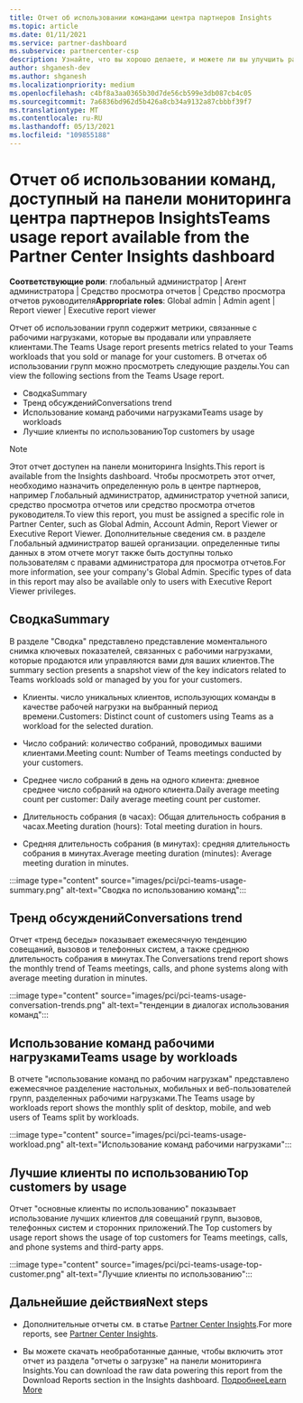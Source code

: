 ```yaml
---
title: Отчет об использовании командами центра партнеров Insights
ms.topic: article
ms.date: 01/11/2021
ms.service: partner-dashboard
ms.subservice: partnercenter-csp
description: Узнайте, что вы хорошо делаете, и можете ли вы улучшить работу с подписками групп, которые вы продаете или управляете клиентами.
author: shganesh-dev
ms.author: shganesh
ms.localizationpriority: medium
ms.openlocfilehash: c4bf8a3aa0365b30d7de56cb599e3db087cb4c05
ms.sourcegitcommit: 7a6836bd962d5b426a8cb34a9132a87cbbbf39f7
ms.translationtype: MT
ms.contentlocale: ru-RU
ms.lasthandoff: 05/13/2021
ms.locfileid: "109855188"
---
```

# <a name="teams-usage-report-available-from-the-partner-center-insights-dashboard"></a><span data-ttu-id="e1392-103">Отчет об использовании команд, доступный на панели мониторинга центра партнеров Insights</span><span class="sxs-lookup"><span data-stu-id="e1392-103">Teams usage report available from the Partner Center Insights dashboard</span></span>

<span data-ttu-id="e1392-104">**Соответствующие роли**: глобальный администратор | Агент администратора | Средство просмотра отчетов | Средство просмотра отчетов руководителя</span><span class="sxs-lookup"><span data-stu-id="e1392-104">**Appropriate roles**: Global admin | Admin agent | Report viewer | Executive report viewer</span></span>

<span data-ttu-id="e1392-105">Отчет об использовании групп содержит метрики, связанные с рабочими нагрузками, которые вы продавали или управляете клиентами.</span><span class="sxs-lookup"><span data-stu-id="e1392-105">The Teams Usage report presents metrics related to your Teams workloads that you sold or manage for your customers.</span></span> <span data-ttu-id="e1392-106">В отчетах об использовании групп можно просмотреть следующие разделы.</span><span class="sxs-lookup"><span data-stu-id="e1392-106">You can view the following sections from the Teams Usage report.</span></span>

- <span data-ttu-id="e1392-107">Сводка</span><span class="sxs-lookup"><span data-stu-id="e1392-107">Summary</span></span>
- <span data-ttu-id="e1392-108">Тренд обсуждений</span><span class="sxs-lookup"><span data-stu-id="e1392-108">Conversations trend</span></span>
- <span data-ttu-id="e1392-109">Использование команд рабочими нагрузками</span><span class="sxs-lookup"><span data-stu-id="e1392-109">Teams usage by workloads</span></span>
- <span data-ttu-id="e1392-110">Лучшие клиенты по использованию</span><span class="sxs-lookup"><span data-stu-id="e1392-110">Top customers by usage</span></span>

 > [!NOTE]
 > <span data-ttu-id="e1392-111">Этот отчет доступен на панели мониторинга Insights.</span><span class="sxs-lookup"><span data-stu-id="e1392-111">This report is available from the Insights dashboard.</span></span> <span data-ttu-id="e1392-112">Чтобы просмотреть этот отчет, необходимо назначить определенную роль в центре партнеров, например Глобальный администратор, администратор учетной записи, средство просмотра отчетов или средство просмотра отчетов руководителя.</span><span class="sxs-lookup"><span data-stu-id="e1392-112">To view this report, you must be assigned a specific role in Partner Center, such as Global Admin, Account Admin, Report Viewer or Executive Report Viewer.</span></span> <span data-ttu-id="e1392-113">Дополнительные сведения см. в разделе Глобальный администратор вашей организации. определенные типы данных в этом отчете могут также быть доступны только пользователям с правами администратора для просмотра отчетов.</span><span class="sxs-lookup"><span data-stu-id="e1392-113">For more information, see your company's Global Admin. Specific types of data in this report may also be available only to users with Executive Report Viewer privileges.</span></span>

## <a name="summary"></a><span data-ttu-id="e1392-114">Сводка</span><span class="sxs-lookup"><span data-stu-id="e1392-114">Summary</span></span>

<span data-ttu-id="e1392-115">В разделе "Сводка" представлено представление моментального снимка ключевых показателей, связанных с рабочими нагрузками, которые продаются или управляются вами для ваших клиентов.</span><span class="sxs-lookup"><span data-stu-id="e1392-115">The summary section presents a snapshot view of the key indicators related to Teams workloads sold or managed by you for your customers.</span></span>  

- <span data-ttu-id="e1392-116">Клиенты. число уникальных клиентов, использующих команды в качестве рабочей нагрузки на выбранный период времени.</span><span class="sxs-lookup"><span data-stu-id="e1392-116">Customers: Distinct count of customers using Teams as a workload for the selected duration.</span></span>

- <span data-ttu-id="e1392-117">Число собраний: количество собраний, проводимых вашими клиентами.</span><span class="sxs-lookup"><span data-stu-id="e1392-117">Meeting count: Number of Teams meetings conducted by your customers.</span></span>

- <span data-ttu-id="e1392-118">Среднее число собраний в день на одного клиента: дневное среднее число собраний на одного клиента.</span><span class="sxs-lookup"><span data-stu-id="e1392-118">Daily average meeting count per customer: Daily average meeting count per customer.</span></span> 

- <span data-ttu-id="e1392-119">Длительность собрания (в часах): Общая длительность собрания в часах.</span><span class="sxs-lookup"><span data-stu-id="e1392-119">Meeting duration (hours): Total meeting duration in hours.</span></span> 

- <span data-ttu-id="e1392-120">Средняя длительность собрания (в минутах): средняя длительность собрания в минутах.</span><span class="sxs-lookup"><span data-stu-id="e1392-120">Average meeting duration (minutes): Average meeting duration in minutes.</span></span> 

:::image type="content" source="images/pci/pci-teams-usage-summary.png" alt-text="Сводка по использованию команд":::

## <a name="conversations-trend"></a><span data-ttu-id="e1392-122">Тренд обсуждений</span><span class="sxs-lookup"><span data-stu-id="e1392-122">Conversations trend</span></span>

<span data-ttu-id="e1392-123">Отчет «тренд беседы» показывает ежемесячную тенденцию совещаний, вызовов и телефонных систем, а также среднюю длительность собрания в минутах.</span><span class="sxs-lookup"><span data-stu-id="e1392-123">The Conversations trend report shows the monthly trend of Teams meetings, calls, and phone systems along with average meeting duration in minutes.</span></span>

:::image type="content" source="images/pci/pci-teams-usage-conversation-trends.png" alt-text="тенденции в диалогах использования команд":::

## <a name="teams-usage-by-workloads"></a><span data-ttu-id="e1392-125">Использование команд рабочими нагрузками</span><span class="sxs-lookup"><span data-stu-id="e1392-125">Teams usage by workloads</span></span>

<span data-ttu-id="e1392-126">В отчете "использование команд по рабочим нагрузкам" представлено ежемесячное разделение настольных, мобильных и веб-пользователей групп, разделенных рабочими нагрузками.</span><span class="sxs-lookup"><span data-stu-id="e1392-126">The Teams usage by workloads report shows the monthly split of desktop, mobile, and web users of Teams split by workloads.</span></span>

:::image type="content" source="images/pci/pci-teams-usage-workload.png" alt-text="Использование команд рабочими нагрузками":::

## <a name="top-customers-by-usage"></a><span data-ttu-id="e1392-128">Лучшие клиенты по использованию</span><span class="sxs-lookup"><span data-stu-id="e1392-128">Top customers by usage</span></span>

<span data-ttu-id="e1392-129">Отчет "основные клиенты по использованию" показывает использование лучших клиентов для совещаний групп, вызовов, телефонных систем и сторонних приложений.</span><span class="sxs-lookup"><span data-stu-id="e1392-129">The Top customers by usage report shows the usage of top customers for Teams meetings, calls, and phone systems and third-party apps.</span></span>

:::image type="content" source="images/pci/pci-teams-usage-top-customer.png" alt-text="Лучшие клиенты по использованию":::

## <a name="next-steps"></a><span data-ttu-id="e1392-131">Дальнейшие действия</span><span class="sxs-lookup"><span data-stu-id="e1392-131">Next steps</span></span>

- <span data-ttu-id="e1392-132">Дополнительные отчеты см. в статье [Partner Center Insights](partner-center-insights.md).</span><span class="sxs-lookup"><span data-stu-id="e1392-132">For more reports, see [Partner Center Insights](partner-center-insights.md).</span></span>

- <span data-ttu-id="e1392-133">Вы можете скачать необработанные данные, чтобы включить этот отчет из раздела "отчеты о загрузке" на панели мониторинга Insights.</span><span class="sxs-lookup"><span data-stu-id="e1392-133">You can download the raw data powering this report from the Download Reports section in the Insights dashboard.</span></span> [<span data-ttu-id="e1392-134">Подробнее</span><span class="sxs-lookup"><span data-stu-id="e1392-134">Learn More</span></span>](pci-download-reports.md) 
